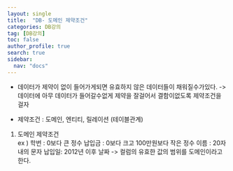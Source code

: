 ```yaml
---
layout: single
title:  "DB- 도메인 제약조건"
categories: DB강의
tag: [DB강의]
toc: false
author_profile: true
search: true
sidebar:
  nav: "docs"
---
```


- 데이터가 제약이 없이 들어가게되면 유효하지 않은 데이터들이 채워질수가있다.
-> 데이터에 아무 데이터가 들어갈수없게 제약을 잘걸어서 결함이없도록 제약조건을 걸자

- 제약조건 : 도메인, 엔티티, 릴레이션 (테이블관계)


1. 도메인 제약조건  
    ex ) 학번 : 0보다 큰 정수
         납입금 : 0보다 크고 100만원보다 작은 정수
         이름 : 20자 내의 문자
         납입일: 2012년 이후 날짜
    -> 컬럼의 유효한 값의 범위를 도메인이라고한다.
        